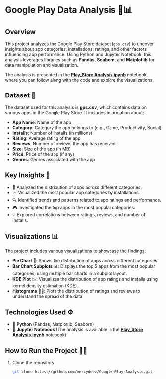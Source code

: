 # Google Play Data Analysis 📱📊

## Overview
This project analyzes the Google Play Store dataset (`gps.csv`) to uncover insights about app categories, installations, ratings, and other factors influencing app performance. Using Python and Jupyter Notebook, this analysis leverages libraries such as **Pandas**, **Seaborn**, and **Matplotlib** for data manipulation and visualization.

The analysis is presented in the **[Play_Store Analysis.ipynb](https://github.com/mercydeez/Google-Play-Analysis/blob/main/Play_Store%20Analysis%20.ipynb)** notebook, where you can follow along with the code and explore the visualizations.

## Dataset 📂
The dataset used for this analysis is **gps.csv**, which contains data on various apps in the Google Play Store. It includes information about:
- **App Name**: Name of the app
- **Category**: Category the app belongs to (e.g., Game, Productivity, Social)
- **Installs**: Number of installs (in millions)
- **Rating**: Average rating of the app
- **Reviews**: Number of reviews the app has received
- **Size**: Size of the app (in MB)
- **Price**: Price of the app (if any)
- **Genres**: Genres associated with the app

## Key Insights 🔑
- 🚀 Analyzed the distribution of apps across different categories.
- 📈 Visualized the most popular app categories by installations.
- 🔍 Identified trends and patterns related to app ratings and performance.
- 🎮 Investigated the top apps in the most popular categories.
- 💡 Explored correlations between ratings, reviews, and number of installs.

## Visualizations 📊
The project includes various visualizations to showcase the findings:
- **Pie Chart** 🍰: Shows the distribution of apps across different categories.
- **Bar Chart Subplots** 📊: Displays the top 5 apps from the most popular categories, using multiple bar charts in a subplot layout.
- **KDE Plot** 📉: Visualizes the distribution of app ratings and installs using kernel density estimation (KDE).
- **Histograms** 🧑‍💻: Plots the distribution of ratings and reviews to understand the spread of the data.

## Technologies Used ⚙️
- 🐍 **Python** (Pandas, Matplotlib, Seaborn)
- 📓 **Jupyter Notebook** (The analysis is available in the **[Play_Store Analysis.ipynb](https://github.com/mercydeez/Google-Play-Analysis/blob/main/Play_Store%20Analysis%20.ipynb)** notebook)

## How to Run the Project 🏃‍♂️
1. Clone the repository:
   ```bash
   git clone https://github.com/mercydeez/Google-Play-Analysis.git
